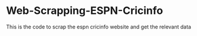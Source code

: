 # Web-Scrapping-ESPN-Cricinfo
This is the code to scrap the espn cricinfo website and get the relevant data

